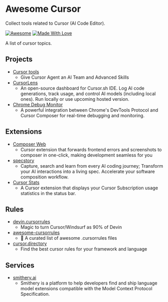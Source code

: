 # Awesome Cursor

Collect tools related to Cursor (AI Code Editor).

[![Awesome](https://cdn.rawgit.com/sindresorhus/awesome/d7305f38d29fed78fa85652e3a63e154dd8e8829/media/badge.svg)](https://github.com/hao-ji-xing/awesome-cursor) 
[![Made With Love](https://img.shields.io/badge/Made%20With-Love-orange.svg)](https://github.com/hao-ji-xing/awesome-cursor)

A list of cursor topics.

## Projects
- [Cursor tools](https://github.com/eastlondoner/cursor-tools)
  * Give Cursor Agent an AI Team and Advanced Skills
- [CursorLens](https://github.com/HamedMP/CursorLens)
  * An open-source dashboard for Cursor.sh IDE. Log AI code generations, track usage, and control AI models (including local ones). Run locally or use upcoming hosted version.
- [Chrome Debug Monitor](https://github.com/Maxteabag/cursor-chrome-composer)
  * A powerful integration between Chrome's DevTools Protocol and Cursor Composer for real-time debugging and monitoring.


## Extensions

- [Composer Web](https://github.com/saketsarin/composer-web)
  * Cursor extension that forwards frontend errors and screenshots to composer in one-click, making development seamless for you
- [specstory](https://github.com/specstoryai/getspecstory)
  * Capture, search and learn from every AI coding journey; Transform your AI interactions into a living spec. Accelerate your software composition workflow.
- [Cursor Stats](https://github.com/Dwtexe/cursor-stats)
  * A Cursor extension that displays your Cursor Subscription usage statistics in the status bar.
 
## Rules

- [devin.cursorrules](https://github.com/grapeot/devin.cursorrules)
  * Magic to turn Cursor/Windsurf as 90% of Devin
- [awesome-cursorrules](https://github.com/PatrickJS/awesome-cursorrules)
  * 📄 A curated list of awesome .cursorrules files
- [cursor.directory](https://github.com/pontusab/cursor.directory)
  * Find the best cursor rules for your framework and language
 
## Services

- [smithery.ai](https://smithery.ai/)
  * Smithery is a platform to help developers find and ship language model extensions compatible with the Model Context Protocol Specification.
